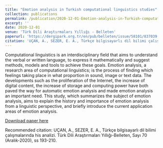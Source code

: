 ```yaml
---
title: "Emotion analysis in Turkish computational linguistics studies"
collection: publications
permalink: /publication/2020-12-01-Emotion-analysis-in-Turkish-computational-linguistics-studies
excerpt: ''
date: 2020-12-01
venue: 'Türk Dili Araştırmaları Yıllığı - Belleten'
paperurl: 'https://dergipark.org.tr/en/pub/belleten/issue/58101/837039'
citation: 'UÇAN, A., SEZER, E. A., Türkçe bilgisayarlı dil bilimi çalışmalarında his analizi. Türk Dili Araştırmaları Yıllığı-Belleten, Sayı 70 (Aralık-2020), ss 193-210'
---
```

Computational linguistics is an interdisciplinary field that aims to understand the verbal or written language, to express it mathematically and suggest methods, models and tools to achieve these goals. Emotion analysis, a research area of computational linguistics; is the process of finding which feelings taking place in what proportion in sound, image or text data. The developments such as the proliferation of the Internet, the increase of digital content, the increase of storage and computing power have both paved the way for automatic emotion analysis and made emotion analysis an important need. This study, which summarizes the subject of emotion analysis, aims to explain the history and importance of emotion analysis from a linguistic perspective, and briefly introduce the current application areas of emotion analysis.

[Download paper here](https://dergipark.org.tr/en/pub/belleten/issue/58101/837039)

Recommended citation: UÇAN, A., SEZER, E. A., Türkçe bilgisayarlı dil bilimi çalışmalarında his analizi. Türk Dili Araştırmaları Yıllığı-Belleten, Sayı 70 (Aralık-2020), ss 193-210.
